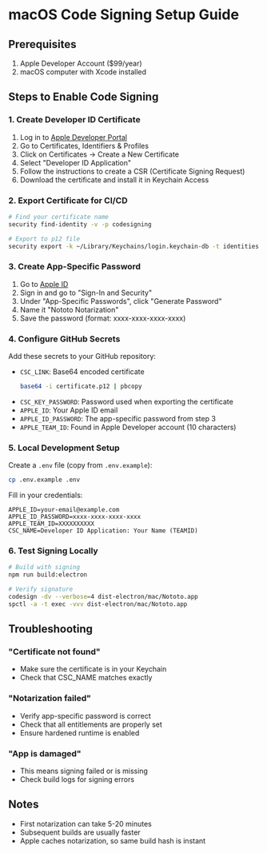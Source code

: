# macOS Code Signing Setup Guide

## Prerequisites

1. Apple Developer Account ($99/year)
2. macOS computer with Xcode installed

## Steps to Enable Code Signing

### 1. Create Developer ID Certificate

1. Log in to [Apple Developer Portal](https://developer.apple.com)
2. Go to Certificates, Identifiers & Profiles
3. Click on Certificates → Create a New Certificate
4. Select "Developer ID Application"
5. Follow the instructions to create a CSR (Certificate Signing Request)
6. Download the certificate and install it in Keychain Access

### 2. Export Certificate for CI/CD

```bash
# Find your certificate name
security find-identity -v -p codesigning

# Export to p12 file
security export -k ~/Library/Keychains/login.keychain-db -t identities -f pkcs12 -o certificate.p12
```

### 3. Create App-Specific Password

1. Go to [Apple ID](https://appleid.apple.com)
2. Sign in and go to "Sign-In and Security"
3. Under "App-Specific Passwords", click "Generate Password"
4. Name it "Nototo Notarization"
5. Save the password (format: xxxx-xxxx-xxxx-xxxx)

### 4. Configure GitHub Secrets

Add these secrets to your GitHub repository:

- `CSC_LINK`: Base64 encoded certificate
  ```bash
  base64 -i certificate.p12 | pbcopy
  ```
- `CSC_KEY_PASSWORD`: Password used when exporting the certificate
- `APPLE_ID`: Your Apple ID email
- `APPLE_ID_PASSWORD`: The app-specific password from step 3
- `APPLE_TEAM_ID`: Found in Apple Developer account (10 characters)

### 5. Local Development Setup

Create a `.env` file (copy from `.env.example`):

```bash
cp .env.example .env
```

Fill in your credentials:

```env
APPLE_ID=your-email@example.com
APPLE_ID_PASSWORD=xxxx-xxxx-xxxx-xxxx
APPLE_TEAM_ID=XXXXXXXXXX
CSC_NAME=Developer ID Application: Your Name (TEAMID)
```

### 6. Test Signing Locally

```bash
# Build with signing
npm run build:electron

# Verify signature
codesign -dv --verbose=4 dist-electron/mac/Nototo.app
spctl -a -t exec -vvv dist-electron/mac/Nototo.app
```

## Troubleshooting

### "Certificate not found"

- Make sure the certificate is in your Keychain
- Check that CSC_NAME matches exactly

### "Notarization failed"

- Verify app-specific password is correct
- Check that all entitlements are properly set
- Ensure hardened runtime is enabled

### "App is damaged"

- This means signing failed or is missing
- Check build logs for signing errors

## Notes

- First notarization can take 5-20 minutes
- Subsequent builds are usually faster
- Apple caches notarization, so same build hash is instant
